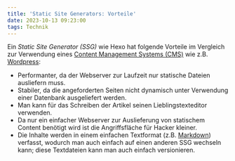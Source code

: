 ```yaml
---
title: 'Static Site Generators: Vorteile'
date: 2023-10-13 09:23:00
tags: Technik
---
```


Ein *Static Site Generator (SSG)* wie Hexo hat folgende Vorteile im Vergleich zur Verwendung eines [Content Management Systems (CMS)](https://www.ionos.de/digitalguide/hosting/cms/cms-vergleich/) wie z.B. [Wordpress](https://de.wordpress.org/):
* Performanter, da der Webserver zur Laufzeit nur statische Dateien ausliefern muss.
* Stabiler, da die angeforderten Seiten nicht dynamisch unter Verwendung einer Datenbank ausgeliefert werden.
* Man kann für das Schreiben der Artikel seinen Lieblingstexteditor verwenden.
* Da nur ein einfacher Webserver zur Auslieferung von statischem Content benötigt wird ist die Angriffsfläche für Hacker kleiner.
* Die Inhalte werden in einem einfachen Textformat (z.B. [Markdown](https://markdown.de/)) verfasst, wodurch man auch einfach auf einen anderen SSG wechseln kann; diese Textdateien kann man auch einfach versionieren.
